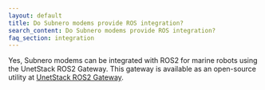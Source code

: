 ```yaml
---
layout: default
title: Do Subnero modems provide ROS integration?
search_content: Do Subnero modems provide ROS integration?
faq_section: integration
---
```


Yes, Subnero modems can be integrated with ROS2 for marine robots using the UnetStack ROS2 Gateway. This gateway is available as an open-source utility at [UnetStack ROS2 Gateway](https://github.com/org-arl/unet-ros2).

